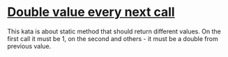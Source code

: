 # [Double value every next call](https://www.codewars.com/kata/double-value-every-next-call "https://www.codewars.com/kata/632408defa1507004aa4f2b5")

This kata is about static method that should return different values.
On the first call it must be 1, on the second and others - it must be a double from previous value.